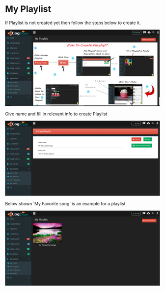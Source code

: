 # My Playlist

If Playlist is not created yet then follow the steps below to create it.

![](../.gitbook/assets/image%20%2838%29.png)

Give name and fill in relevant info to create Playlist

![](../.gitbook/assets/image%20%2876%29.png)

Below shown ‘My Favorite song’ is an example for a playlist

![](../.gitbook/assets/image%20%2810%29.png)

